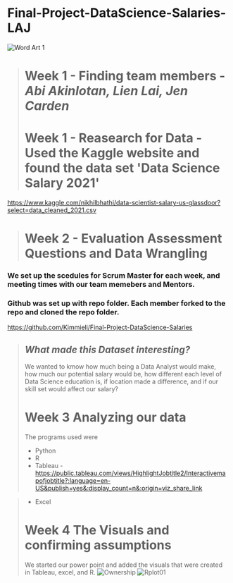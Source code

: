 # Final-Project-DataScience-Salaries-LAJ

![Word Art 1](https://user-images.githubusercontent.com/90582457/161357374-4d6139c8-f874-467d-8ce6-e77035970f39.png)
> # Week 1 - Finding team members - ***Abi Akinlotan, Lien Lai, Jen Carden*** 
> # Week 1 - Reasearch for Data - Used the Kaggle website and found the data set 'Data Science Salary 2021'
https://www.kaggle.com/nikhilbhathi/data-scientist-salary-us-glassdoor?select=data_cleaned_2021.csv

> # Week 2 - Evaluation Assessment Questions and Data Wrangling
 ### We set up the scedules for Scrum Master for each week, and meeting times with our team memebers and Mentors.
### Github was set up with repo folder.  Each member forked to the repo and cloned the repo folder.
https://github.com/Kimmieli/Final-Project-DataScience-Salaries
> ## ***What made this Dataset interesting?*** 
> We wanted to kmow how much being a Data Analyst would make, how much our potential salary would be, how different each level of Data Science education is, if location made a difference, and if our skill set would affect our salary?
> # Week 3 Analyzing our data
> The programs used were 
> - Python 
> - R 
> - Tableau - https://public.tableau.com/views/HighlightJobtitle2/Interactivemapofjobtitle?:language=en-US&publish=yes&:display_count=n&:origin=viz_share_link 

> - Excel
> # Week 4 The Visuals and confirming assumptions
> We started our power point and added the visuals that were created in Tableau, excel, and R.
> ![Ownership](https://user-images.githubusercontent.com/90582457/162350408-f9f52300-5c33-4bf6-9762-12a5bf56d045.png)
![Rplot01](https://user-images.githubusercontent.com/90582457/162350572-3305e3b7-0bb0-46bc-8ca9-2a36a5ab8a38.png)


